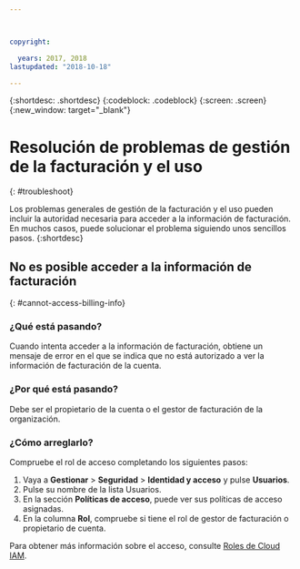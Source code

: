 ```yaml
---



copyright:

  years: 2017, 2018
lastupdated: "2018-10-18"

---
```


{:shortdesc: .shortdesc}
{:codeblock: .codeblock}
{:screen: .screen}
{:new_window: target="_blank"}

# Resolución de problemas de gestión de la facturación y el uso
{: #troubleshoot}

Los problemas generales de gestión de la facturación y el uso pueden incluir la autoridad necesaria para acceder a la información de facturación. En muchos casos, puede solucionar el problema siguiendo unos sencillos pasos.
{:shortdesc}

## No es posible acceder a la información de facturación
{: #cannot-access-billing-info}

### ¿Qué está pasando?

Cuando intenta acceder a la información de facturación, obtiene un mensaje de error en el que se indica que no está autorizado a ver la información de facturación de la cuenta.

### ¿Por qué está pasando?

Debe ser el propietario de la cuenta o el gestor de facturación de la organización. 

### ¿Cómo arreglarlo?

Compruebe el rol de acceso completando los siguientes pasos: 

1. Vaya a **Gestionar** > **Seguridad** > **Identidad y acceso** y pulse **Usuarios**.
2. Pulse su nombre de la lista Usuarios.
3. En la sección **Políticas de acceso**, puede ver sus políticas de acceso asignadas. 
4. En la columna **Rol**, compruebe si tiene el rol de gestor de facturación o propietario de cuenta.  

Para obtener más información sobre el acceso, consulte [Roles de Cloud IAM](/docs/iam/users_roles.html#iamusermanrol).
